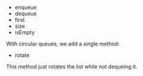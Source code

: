 * enqueue
* dequeue
* first
* size
* isEmpty

With circular queues, we add a single method:

* rotate

This method just rotates the list while not dequeing it.